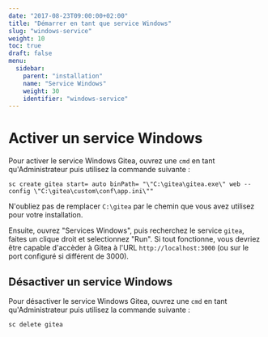 ```yaml
---
date: "2017-08-23T09:00:00+02:00"
title: "Démarrer en tant que service Windows"
slug: "windows-service"
weight: 10
toc: true
draft: false
menu:
  sidebar:
    parent: "installation"
    name: "Service Windows"
    weight: 30
    identifier: "windows-service"
---
```


# Activer un service Windows

Pour activer le service Windows Gitea, ouvrez une `cmd` en tant qu'Administrateur puis utilisez la commande suivante :

```
sc create gitea start= auto binPath= "\"C:\gitea\gitea.exe\" web --config \"C:\gitea\custom\conf\app.ini\""
```

N'oubliez pas de remplacer `C:\gitea` par le chemin que vous avez utilisez pour votre installation.

Ensuite, ouvrez "Services Windows", puis recherchez le service `gitea`, faites un clique droit et selectionnez "Run". Si tout fonctionne, vous devriez être capable d'accèder à Gitea à l'URL `http://localhost:3000` (ou sur le port configuré si différent de 3000).

## Désactiver un service Windows

Pour désactiver le service Windows Gitea, ouvrez une `cmd` en tant qu'Administrateur puis utilisez la commande suivante :

```
sc delete gitea
```
